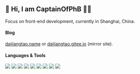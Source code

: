 ## 👋 Hi, I am CaptainOfPhB 👨‍💻

Focus on front-end development, currently in Shanghai, China.

#### Blog

[daijiangtao.name](https://daijiangtao.name) or [daijiangtao.gitee.io](https://daijiangtao.gitee.io) (mirror site).

#### Languages & Tools

![](https://img.shields.io/badge/-html5-red?style=for-the-badge&color=e34f26)
![](https://img.shields.io/badge/-css3-red?style=for-the-badge&color=2c9cd8)
![](https://img.shields.io/badge/-javascript-red?style=for-the-badge&color=f2c904)
![](https://img.shields.io/badge/-typescript-red?style=for-the-badge&color=006cbf)
![](https://img.shields.io/badge/-node-red?style=for-the-badge&color=71af04)
![](https://img.shields.io/badge/-vue-red?style=for-the-badge&color=39aa76)
![](https://img.shields.io/badge/-react-red?style=for-the-badge&color=00caf6)
![](https://img.shields.io/badge/-webpack-red?style=for-the-badge&color=7fc9f2)
![](https://img.shields.io/badge/-jest-red?style=for-the-badge&color=8a384e)
